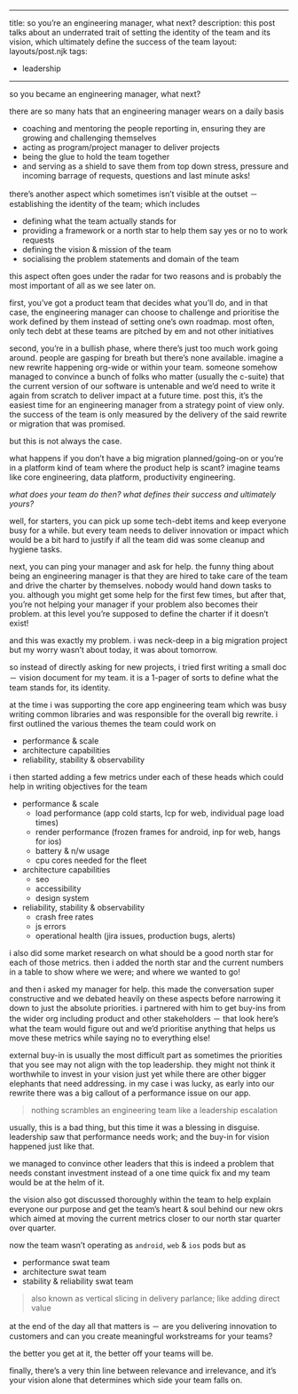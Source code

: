 
---
title: so you’re an engineering manager, what next?
description: this post talks about an underrated trait of setting the identity of the team and its vision, which ultimately define the success of the team
layout: layouts/post.njk
tags:
  - leadership
---

so you became an engineering manager, what next?

there are so many hats that an engineering manager wears on a daily basis
- coaching and mentoring the people reporting in, ensuring they are growing and challenging themselves
- acting as program/project manager to deliver projects
- being the glue to hold the team together
- and serving as a shield to save them from top down stress, pressure and incoming barrage of requests, questions and last minute asks!

there’s another aspect which sometimes isn’t visible at the outset － establishing the identity of the team; which includes
- defining what the team actually stands for
- providing a framework or a north star to help them say yes or no to work requests
- defining the vision & mission of the team
- socialising the problem statements and domain of the team

this aspect often goes under the radar for two reasons and is probably the most important of all as we see later on.

first, you’ve got a product team that decides what you’ll do, and in that case, the engineering manager can choose to challenge and prioritise the work defined by them instead of setting one’s own roadmap. most often, only tech debt at these teams are pitched by em and not other initiatives

second, you’re in a bullish phase, where there’s just too much work going around. people are gasping for breath but there’s none available. imagine a new rewrite happening org-wide or within your team. someone somehow managed to convince a bunch of folks who matter (usually the c-suite) that the current version of our software is untenable and we’d need to write it again from scratch to deliver impact at a future time. post this, it’s the easiest time for an engineering manager from a strategy point of view only. the success of the team is only measured by the delivery of the said rewrite or migration that was promised.

but this is not always the case. 

what happens if you don’t have a big migration planned/going-on or you’re in a platform kind of team where the product help is scant? imagine teams like core engineering, data platform, productivity engineering.

_what does your team do then?_
_what defines their success and ultimately yours?_

well, for starters, you can pick up some tech-debt items and keep everyone busy for a while. but every team needs to deliver innovation or impact which would be a bit hard to justify if all the team did was some cleanup and hygiene tasks.

next, you can ping your manager and ask for help. the funny thing about being an engineering manager is that they are hired to take care of the team and drive the charter by themselves. nobody would hand down tasks to you. although you might get some help for the first few times, but after that, you’re not helping your manager if your problem also becomes their problem. at this level you’re supposed to define the charter if it doesn’t exist!

and this was exactly my problem. i was neck-deep in a big migration project but my worry wasn’t about today, it was about tomorrow. 

so instead of directly asking for new projects, i tried first writing a small doc － vision document for my team. it is a 1-pager of sorts to define what the team stands for, its identity.

at the time i was supporting the core app engineering team which was busy writing common libraries and was responsible for the overall big rewrite. i first outlined the various themes the team could work on
- performance & scale
- architecture capabilities
- reliability, stability & observability

i then started adding a few metrics under each of these heads which could help in writing objectives for the team
- performance & scale
    - load performance (app cold starts, lcp for web, individual page load times)
    - render performance (frozen frames for android, inp for web, hangs for ios)
    - battery & n/w usage
    - cpu cores needed for the fleet
- architecture capabilities
    - seo
    - accessibility
    - design system
- reliability, stability & observability
    - crash free rates
    - js errors
    - operational health (jira issues, production bugs, alerts)

i also did some market research on what should be a good north star for each of those metrics. then i added the north star and the current numbers in a table to show where we were; and where we wanted to go!

and then i asked my manager for help. this made the conversation super constructive and we debated heavily on these aspects before narrowing it down to just the absolute priorities. i partnered with him to get buy-ins from the wider org including product and other stakeholders － that look here’s what the team would figure out and we’d prioritise anything that helps us move these metrics while saying no to everything else!

external buy-in is usually the most difficult part as sometimes the priorities that you see may not align with the top leadership. they might not think it worthwhile to invest in your vision just yet while there are other bigger elephants that need addressing. in my case i was lucky, as early into our rewrite there was a big callout of a performance issue on our app.

> nothing scrambles an engineering team like a leadership escalation

usually, this is a bad thing, but this time it was a blessing in disguise. leadership saw that performance needs work; and the buy-in for vision happened just like that.

we managed to convince other leaders that this is indeed a problem that needs constant investment instead of a one time quick fix and my team would be at the helm of it.

the vision also got discussed thoroughly within the team to help explain everyone our purpose and get the team’s heart & soul behind our new okrs which aimed at moving the current metrics closer to our north star quarter over quarter.

now the team wasn’t operating as `android`, `web` & `ios` pods but as 
- performance swat team
- architecture swat team
- stability & reliability swat team

> also known as vertical slicing in delivery parlance; like adding direct value

at the end of the day all that matters is － are you delivering innovation to customers and can you create meaningful workstreams for your teams?

the better you get at it, the better off your teams will be.

finally, there’s a very thin line between relevance and irrelevance, and it’s your vision alone that determines which side your team falls on.



